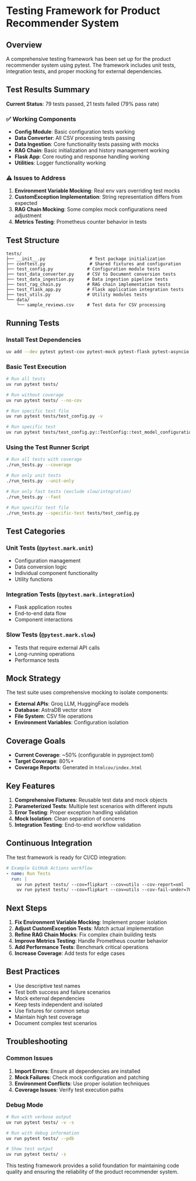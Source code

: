 # Testing Framework for Product Recommender System

## Overview

A comprehensive testing framework has been set up for the product recommender system using pytest. The framework includes unit tests, integration tests, and proper mocking for external dependencies.

## Test Results Summary

**Current Status**: 79 tests passed, 21 tests failed (79% pass rate)

### ✅ Working Components
- **Config Module**: Basic configuration tests working
- **Data Converter**: All CSV processing tests passing
- **Data Ingestion**: Core functionality tests passing with mocks
- **RAG Chain**: Basic initialization and history management working
- **Flask App**: Core routing and response handling working
- **Utilities**: Logger functionality working

### ⚠️ Issues to Address
1. **Environment Variable Mocking**: Real env vars overriding test mocks
2. **CustomException Implementation**: String representation differs from expected
3. **RAG Chain Mocking**: Some complex mock configurations need adjustment
4. **Metrics Testing**: Prometheus counter behavior in tests

## Test Structure

```
tests/
├── __init__.py                 # Test package initialization
├── conftest.py                 # Shared fixtures and configuration
├── test_config.py             # Configuration module tests
├── test_data_converter.py     # CSV to Document conversion tests
├── test_data_ingestion.py     # Data ingestion pipeline tests
├── test_rag_chain.py          # RAG chain implementation tests
├── test_flask_app.py          # Flask application integration tests
├── test_utils.py              # Utility modules tests
└── data/
    └── sample_reviews.csv     # Test data for CSV processing
```

## Running Tests

### Install Test Dependencies
```bash
uv add --dev pytest pytest-cov pytest-mock pytest-flask pytest-asyncio httpx faker
```

### Basic Test Execution
```bash
# Run all tests
uv run pytest tests/

# Run without coverage
uv run pytest tests/ --no-cov

# Run specific test file
uv run pytest tests/test_config.py -v

# Run specific test
uv run pytest tests/test_config.py::TestConfig::test_model_configuration_constants -v
```

### Using the Test Runner Script
```bash
# Run all tests with coverage
./run_tests.py --coverage

# Run only unit tests
./run_tests.py --unit-only

# Run only fast tests (exclude slow/integration)
./run_tests.py --fast

# Run specific test file
./run_tests.py --specific-test tests/test_config.py
```

## Test Categories

### Unit Tests (`@pytest.mark.unit`)
- Configuration management
- Data conversion logic
- Individual component functionality
- Utility functions

### Integration Tests (`@pytest.mark.integration`)
- Flask application routes
- End-to-end data flow
- Component interactions

### Slow Tests (`@pytest.mark.slow`)
- Tests that require external API calls
- Long-running operations
- Performance tests

## Mock Strategy

The test suite uses comprehensive mocking to isolate components:

- **External APIs**: Groq LLM, HuggingFace models
- **Database**: AstraDB vector store
- **File System**: CSV file operations
- **Environment Variables**: Configuration isolation

## Coverage Goals

- **Current Coverage**: ~50% (configurable in pyproject.toml)
- **Target Coverage**: 80%+
- **Coverage Reports**: Generated in `htmlcov/index.html`

## Key Features

1. **Comprehensive Fixtures**: Reusable test data and mock objects
2. **Parameterized Tests**: Multiple test scenarios with different inputs
3. **Error Testing**: Proper exception handling validation
4. **Mock Isolation**: Clean separation of concerns
5. **Integration Testing**: End-to-end workflow validation

## Continuous Integration

The test framework is ready for CI/CD integration:

```yaml
# Example GitHub Actions workflow
- name: Run Tests
  run: |
    uv run pytest tests/ --cov=flipkart --cov=utils --cov-report=xml
    uv run pytest tests/ --cov=flipkart --cov=utils --cov-fail-under=70
```

## Next Steps

1. **Fix Environment Variable Mocking**: Implement proper isolation
2. **Adjust CustomException Tests**: Match actual implementation
3. **Refine RAG Chain Mocks**: Fix complex chain building tests
4. **Improve Metrics Testing**: Handle Prometheus counter behavior
5. **Add Performance Tests**: Benchmark critical operations
6. **Increase Coverage**: Add tests for edge cases

## Best Practices

- Use descriptive test names
- Test both success and failure scenarios
- Mock external dependencies
- Keep tests independent and isolated
- Use fixtures for common setup
- Maintain high test coverage
- Document complex test scenarios

## Troubleshooting

### Common Issues

1. **Import Errors**: Ensure all dependencies are installed
2. **Mock Failures**: Check mock configuration and patching
3. **Environment Conflicts**: Use proper isolation techniques
4. **Coverage Issues**: Verify test execution paths

### Debug Mode
```bash
# Run with verbose output
uv run pytest tests/ -v -s

# Run with debug information
uv run pytest tests/ --pdb

# Show test output
uv run pytest tests/ -s
```

This testing framework provides a solid foundation for maintaining code quality and ensuring the reliability of the product recommender system.
